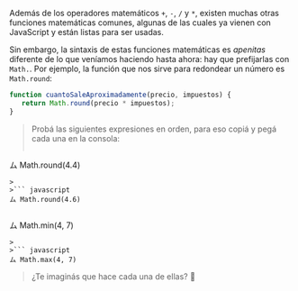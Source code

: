 Además de los operadores matemáticos `+`, `-`, `/` y `*`, existen muchas otras funciones matemáticas comunes, algunas de las cuales ya vienen con JavaScript y están listas para ser usadas.

Sin embargo, la sintaxis de estas funciones matemáticas es _apenitas_ diferente de lo que veníamos haciendo hasta ahora: hay que prefijarlas con `Math.`. Por ejemplo, la función que nos sirve para redondear un número es `Math.round`:

```javascript
function cuantoSaleAproximadamente(precio, impuestos) {
   return Math.round(precio * impuestos);
}
```

> Probá las siguientes expresiones en orden, para eso copiá y pegá cada una en la consola:
>
>``` javascript
ム Math.round(4.4)
```
>
>``` javascript
ム Math.round(4.6)
``` 
>
>``` javascript
ム Math.min(4, 7)
```   
>
>``` javascript
ム Math.max(4, 7)
```
> ¿Te imaginás que hace cada una de ellas? :thinking: